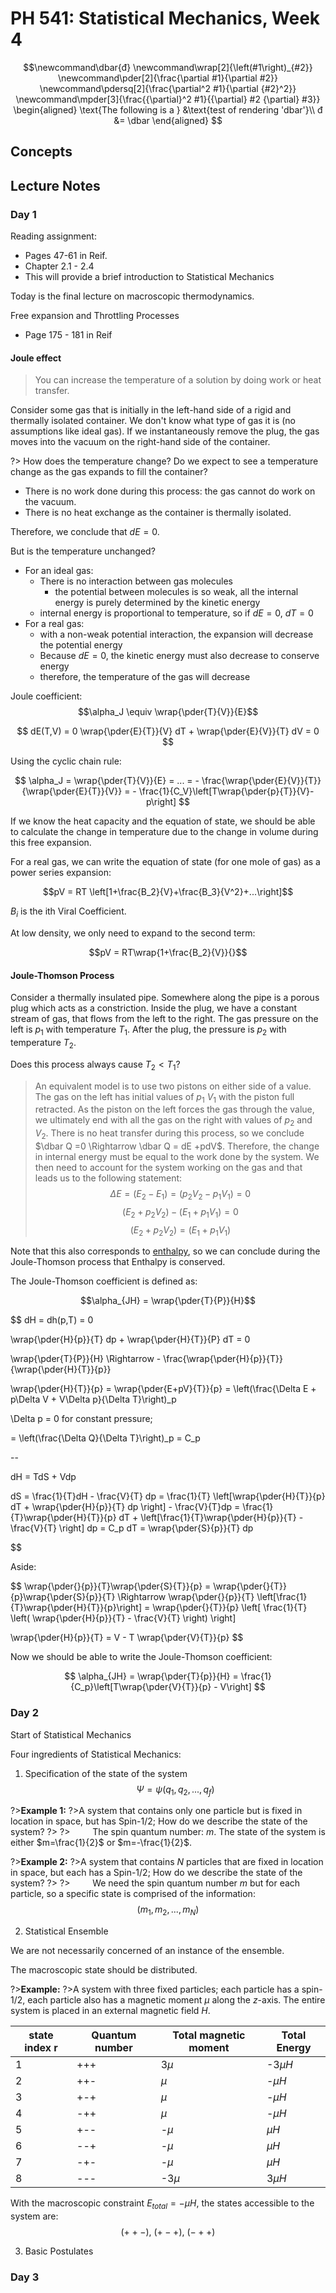# PH 541: Statistical Mechanics, Week 4

$$\newcommand\dbar{đ}
\newcommand\wrap[2]{\left(#1\right)_{#2}}
\newcommand\pder[2]{\frac{\partial #1}{\partial #2}}
\newcommand\pdersq[2]{\frac{\partial^2 #1}{\partial {#2}^2}}
\newcommand\mpder[3]{\frac{{\partial}^2 #1}{{\partial} #2 {\partial} #3}}
\begin{aligned}
\text{The following is a } &\text{test of rendering 'dbar'}\\
đ &= \dbar
\end{aligned}
$$

## Concepts

## Lecture Notes

### Day 1

Reading assignment:
- Pages 47-61 in Reif.
- Chapter 2.1 - 2.4
- This will provide a brief introduction to Statistical Mechanics

Today is the final lecture on macroscopic thermodynamics.

Free expansion and Throttling Processes
- Page 175 - 181 in Reif

#### Joule effect

> You can increase the temperature of a solution by doing work or heat transfer.

Consider some gas that is initially in the left-hand side of a rigid and thermally isolated container. We don't know what type of gas it is (no assumptions like ideal gas). If we instantaneously remove the plug, the gas moves into the vacuum on the right-hand side of the container.

?> How does the temperature change? Do we expect to see a temperature change as the gas expands to fill the container?

- There is no work done during this process: the gas cannot do work on the vacuum.
- There is no heat exchange as the container is thermally isolated.

Therefore, we conclude that $dE=0$.

But is the temperature unchanged?
- For an ideal gas:
  - There is no interaction between gas molecules
    - the potential between molecules is so weak, all the internal energy is purely determined by the kinetic energy
  - internal energy is proportional to temperature, so if $dE = 0$, $dT = 0$
- For a real gas:
  - with a non-weak potential interaction, the expansion will decrease the potential energy
  - Because $dE=0$, the kinetic energy must also decrease to conserve energy
  - therefore, the temperature of the gas will decrease

Joule coefficient:
$$\alpha_J \equiv \wrap{\pder{T}{V}}{E}$$

$$
dE(T,V) = 0
\wrap{\pder{E}{T}}{V} dT + \wrap{\pder{E}{V}}{T} dV = 0
$$

Using the cyclic chain rule:

$$
\alpha_J = \wrap{\pder{T}{V}}{E} = ... = - \frac{\wrap{\pder{E}{V}}{T}}{\wrap{\pder{E}{T}}{V}}
= - \frac{1}{C_V}\left[T\wrap{\pder{p}{T}}{V}-p\right]
$$

If we know the heat capacity and the equation of state, we should be able to calculate the change in temperature due to the change in volume during this free expansion.

For a real gas, we can write the equation of state (for one mole of gas) as a power series expansion:

$$pV = RT \left[1+\frac{B_2}{V}+\frac{B_3}{V^2}+...\right]$$

$B_i$ is the ith Viral Coefficient.

At low density, we only need to expand to the second term:

$$pV = RT\wrap{1+\frac{B_2}{V}}{}$$

#### Joule-Thomson Process

Consider a thermally insulated pipe. Somewhere along the pipe is a porous plug which acts as a constriction. Inside the plug, we have a constant stream of gas, that flows from the left to the right.
The gas pressure on the left is $p_1$ with temperature $T_1$. After the plug, the pressure is $p_2$ with temperature $T_2$.

Does this process always cause $T_2<T_1$?

> An equivalent model is to use two pistons on either side of a value. The gas on the left has initial values of $p_1$ $V_1$ with the piston full retracted. As the piston on the left forces the gas through the value, we ultimately end with all the gas on the right with values of $p_2$ and $V_2$. There is no heat transfer during this process, so we conclude $\dbar Q =0 \Rightarrow \dbar Q = dE +pdV$. Therefore, the change in internal energy must be equal to the work done by the system. We then need to account for the system working on the gas and that leads us to the following statement: $$\Delta E = (E_2 - E_1) = (p_2 V_2 - p_1 V_1) = 0$$ $$(E_2 + p_2 V_2) - (E_1 + p_1 V_1) = 0$$ $$(E_2 + p_2 V_2) = (E_1 + p_1 V_1)$$

Note that this also corresponds to [enthalpy](/physics/Enthalpy.md), so we can conclude during the Joule-Thomson process that Enthalpy is conserved.

The Joule-Thomson coefficient is defined as:

$$\alpha_{JH} = \wrap{\pder{T}{P}}{H}$$

$$
dH = dh(p,T) = 0

\wrap{\pder{H}{p}}{T} dp + \wrap{\pder{H}{T}}{P} dT = 0

\wrap{\pder{T}{P}}{H} \Rightarrow - \frac{\wrap{\pder{H}{p}}{T}}{\wrap{\pder{H}{T}}{p}}

\wrap{\pder{H}{T}}{p}
 = \wrap{\pder{E+pV}{T}}{p} = \left(\frac{\Delta E + p\Delta V + V\Delta p}{\Delta T}\right)_p

\Delta p = 0 for constant pressure;

= \left(\frac{\Delta Q}{\Delta T}\right)_p = C_p

--

dH = TdS + Vdp

dS = \frac{1}{T}dH - \frac{V}{T} dp
= \frac{1}{T} \left[\wrap{\pder{H}{T}}{p} dT + \wrap{\pder{H}{p}}{T} dp \right] - \frac{V}{T}dp
= \frac{1}{T}\wrap{\pder{H}{T}}{p} dT + \left[\frac{1}{T}\wrap{\pder{H}{p}}{T} - \frac{V}{T} \right] dp
= C_p dT = \wrap{\pder{S}{p}}{T} dp

$$

Aside:

$$
\wrap{\pder{}{p}}{T}\wrap{\pder{S}{T}}{p} = \wrap{\pder{}{T}}{p}\wrap{\pder{S}{p}}{T} \Rightarrow \wrap{\pder{}{p}}{T} \left[\frac{1}{T}\wrap{\pder{H}{T}}{p}\right]
= \wrap{\pder{}{T}}{p} \left[ \frac{1}{T} \left( \wrap{\pder{H}{p}}{T} - \frac{V}{T} \right) \right]

\wrap{\pder{H}{p}}{T} = V - T \wrap{\pder{V}{T}}{p}
$$

Now we should be able to write the Joule-Thomson coefficient:

$$
\alpha_{JH} = \wrap{\pder{T}{p}}{H} = \frac{1}{C_p}\left[T\wrap{\pder{V}{T}}{p} - V\right]
$$


### Day 2

Start of Statistical Mechanics

Four ingredients of Statistical Mechanics:

1. Specification of the state of the system
$$\Psi=\psi(q_1, q_2,...,q_f)$$

?>**Example 1:**
?>A system that contains only one particle but is fixed in location in space, but has Spin-1/2; How do we describe the state of the system?
?>
?>$\qquad$ The spin quantum number: $m$. The state of the system is either $m=\frac{1}{2}$ or $m=-\frac{1}{2}$.

?>**Example 2:**
?>A system that contains $N$ particles that are fixed in location in space, but each has a Spin-1/2; How do we describe the state of the system?
?>
?>$\qquad$ We need the spin quantum number $m$ but for each particle, so a specific state is comprised of the information: $$(m_1, m_2, ..., m_N)$$

2. Statistical Ensemble

We are not necessarily concerned of an instance of the ensemble.

The macroscopic state should be distributed.

?>**Example:**
?>A system with three fixed particles; each particle has a spin-1/2, each particle also has a magnetic moment $\mu$ along the $z$-axis. The entire system is placed in an external magnetic field $H$.

| state index r | Quantum number | Total magnetic moment | Total Energy |
| --- | --- | --- | --- |
| 1 | +++ | 3$\mu$ | -3$\mu H$|
| 2 | ++- | $\mu$ | -$\mu H$|
| 3 | +-+ | $\mu$ | -$\mu H$|
| 4 | -++ | $\mu$ | -$\mu H$|
| 5 | +-- | -$\mu$ | $\mu H$|
| 6 | --+ | -$\mu$ | $\mu H$|
| 7 | -+- | -$\mu$ | $\mu H$|
| 8 | --- | -3$\mu$ | 3$\mu H$|

With the macroscopic constraint $E_{total} = -\mu H$, the states accessible to the system are:
$$(++-),\ (+-+),\ (-++)$$

3. Basic Postulates


### Day 3
